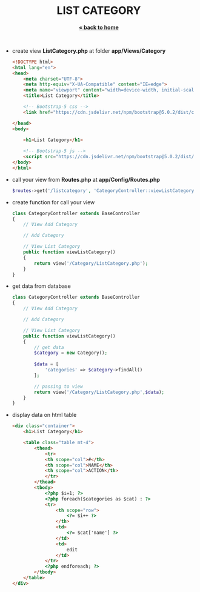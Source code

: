 <p align="center">
    <h1 align="center">LIST CATEGORY</h1>
    <p align="center">
        <a href="../README.md"><strong>« back to home</strong></a>
    </p>
    <br />
</p>

* create view <b>ListCategory.php</b> at folder <b>app/Views/Category</b>

    ```html
    <!DOCTYPE html>
    <html lang="en">
    <head>
        <meta charset="UTF-8">
        <meta http-equiv="X-UA-Compatible" content="IE=edge">
        <meta name="viewport" content="width=device-width, initial-scale=1.0">
        <title>List Category</title>

        <!-- Bootstrap-5 css -->
        <link href="https://cdn.jsdelivr.net/npm/bootstrap@5.0.2/dist/css/bootstrap.min.css" rel="stylesheet" integrity="sha384-EVSTQN3/azprG1Anm3QDgpJLIm9Nao0Yz1ztcQTwFspd3yD65VohhpuuCOmLASjC" crossorigin="anonymous">

    </head>
    <body>

        <h1>List Category</h1>
        
        <!-- Bootstrap-5 js -->
        <script src="https://cdn.jsdelivr.net/npm/bootstrap@5.0.2/dist/js/bootstrap.bundle.min.js" integrity="sha384-MrcW6ZMFYlzcLA8Nl+NtUVF0sA7MsXsP1UyJoMp4YLEuNSfAP+JcXn/tWtIaxVXM" crossorigin="anonymous"></script>
    </body>
    </html>
    ```
* call your view from <b>Routes.php</b> at <b>app/Config/Routes.php</b>

    ```php
    $routes->get('/listcategory', 'CategoryController::viewListCategory');
    ```
* create function for call your view

    ```php
    class CategoryController extends BaseController
    {
        // View Add Category

        // Add Category

        // View List Category
        public function viewListCategory()
        {
            return view('/Category/ListCategory.php');
        }
    }
    ```
* get data from database

    ```php
    class CategoryController extends BaseController
    {
        // View Add Category

        // Add Category

        // View List Category
        public function viewListCategory()
        {
            // get data
            $category = new Category();
            
            $data = [
                'categories' => $category->findAll()
            ];

            // passing to view
            return view('/Category/ListCategory.php',$data);
        }
    }
    ```
* display data on html table
    ```html
    <div class="container">
        <h1>List Category</h1>

        <table class="table mt-4">
            <thead>
                <tr>
                <th scope="col">#</th>
                <th scope="col">NAME</th>
                <th scope="col">ACTION</th>
                </tr>
            </thead>
            <tbody>
                <?php $i=1; ?>
                <?php foreach($categories as $cat) : ?>
                <tr>
                    <th scope="row">
                        <?= $i++ ?>
                    </th>
                    <td>
                        <?= $cat['name'] ?>
                    </td>
                    <td>
                        edit
                    </td>
                </tr>
                <?php endforeach; ?>
            </tbody>
        </table>
    </div>
    ```